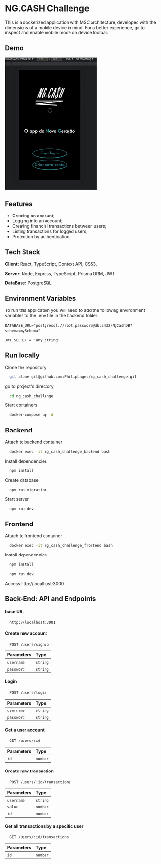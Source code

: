 
# NG.CASH Challenge

This is a dockerized application with MSC architecture, developed with the dimensions of a mobile device in mind. For a better experience, go to inspect and enable mobile mode on device toolbar.


## Demo

<img src='./ng.gif' width='300px'>


## Features

- Creating an account;
- Logging into an account;
- Creating financial transactions between users;
- Listing transactions for logged users;
- Protection by authentication.


## Tech Stack

**Client:** React, TypeScript, Context API, CSS3, 

**Server:** Node, Express, TypeScript, Prisma ORM, JWT

**DataBase:** PostgreSQL

## Environment Variables

To run this application you will need to add the following environment variables to the .env file in the backend folder:

`DATABASE_URL="postgresql://root:password@db:5432/NgCashDB?schema=mySchema"`

`JWT_SECRET = 'any_string'`

## Run locally

Clone the repository

```bash
  git clone git@github.com:PhilipLages/ng_cash_challenge.git
```

go to project's directory

```bash
  cd ng_cash_challenge
```

Start containers

```bash
  docker-compose up -d
```

## Backend

Attach to backend container

```bash
  docker exec -it ng_cash_challenge_backend bash
```
Install dependencies

```bash
  npm install
```

Create database

```bash
  npm run migration
```

Start server

```bash
  npm run dev
```

## Frontend

Attach to frontend container

```bash
  docker exec -it ng_cash_challenge_frontend bash
```

Install dependencies

```bash
  npm install
```

```bash
  npm run dev
```
Access http://localhost:3000

## Back-End: API and Endpoints

#### base URL 

```http
  http://localhost:3001
```

#### Create new account 

```http
  POST /users/signup
```

| Parameters | Type     |
| :-------- | :------- |
| `username` | `string` |
| `password` | `string` |

#### Login

```http
  POST /users/login
```

| Parameters | Type     |
| :-------- | :------- |
| `username` | `string` |
| `password` | `string` |

#### Get a user account

```http
  GET /users/:id
```

| Parameters | Type     |
| :-------- | :------- |
| `id` | `number` |

#### Create new transaction

```http
  POST /users/:id/transactions
```

| Parameters | Type     |
| :-------- | :------- |
| `username` | `string` |
| `value` | `number` |
| `id` | `number` |

#### Get all transactions by a specific user

```http
  GET /users/:id/transactions
```

| Parameters | Type     |
| :-------- | :------- |
| `id` | `number` |



